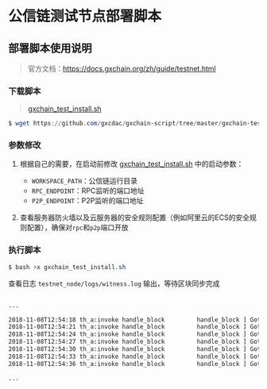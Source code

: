 # 公信链测试节点部署脚本

## 部署脚本使用说明

> 官方文档：https://docs.gxchain.org/zh/guide/testnet.html

### 下载脚本

> [gxchain_test_install.sh](https://github.com/gxcdac/gxchain-script/tree/master/gxchain-test-script/gxchain_test_install.sh)

```powershell
$ wget https://github.com/gxcdac/gxchain-script/tree/master/gxchain-test-script/gxchain_test_install.sh
```

### 参数修改

1. 根据自己的需要，在启动前修改 [gxchain_test_install.sh](https://github.com/gxcdac/gxchain-script/tree/master/gxchain-test-script/gxchain_test_install.sh) 中的启动参数：
   - `WORKSPACE_PATH`：公信链运行目录
   - `RPC_ENDPOINT`：RPC监听的端口地址
   - `P2P_ENDPOINT`：P2P监听的端口地址

2. 查看服务器防火墙以及云服务器的安全规则配置（例如阿里云的ECS的安全规则配置），确保对`rpc`和`p2p`端口开放

### 执行脚本

```powershell
$ bash +x gxchain_test_install.sh
```

查看日志 `testnet_node/logs/witness.log` 输出，等待区块同步完成

```tex

...

2018-11-08T12:54:18 th_a:invoke handle_block         handle_block ] Got block: #8703793 time: 2018-11-08T12:54:18 latency: 33 ms from: init6  irreversible: 8703773 (-20)	application.cpp:496
2018-11-08T12:54:21 th_a:invoke handle_block         handle_block ] Got block: #8703794 time: 2018-11-08T12:54:21 latency: 33 ms from: miner9  irreversible: 8703773 (-21)application.cpp:496
2018-11-08T12:54:24 th_a:invoke handle_block         handle_block ] Got block: #8703795 time: 2018-11-08T12:54:24 latency: 33 ms from: init8  irreversible: 8703773 (-22)	application.cpp:496
2018-11-08T12:54:27 th_a:invoke handle_block         handle_block ] Got block: #8703796 time: 2018-11-08T12:54:27 latency: 34 ms from: init5  irreversible: 8703773 (-23)	application.cpp:496
2018-11-08T12:54:30 th_a:invoke handle_block         handle_block ] Got block: #8703797 time: 2018-11-08T12:54:30 latency: 32 ms from: init7  irreversible: 8703775 (-22)	application.cpp:496
2018-11-08T12:54:33 th_a:invoke handle_block         handle_block ] Got block: #8703798 time: 2018-11-08T12:54:33 latency: 33 ms from: init9  irreversible: 8703777 (-21)	application.cpp:496
2018-11-08T12:54:36 th_a:invoke handle_block         handle_block ] Got block: #8703799 time: 2018-11-08T12:54:36 latency: 32 ms from: init2  irreversible: 8703778 (-21)	application.cpp:496

...
```









